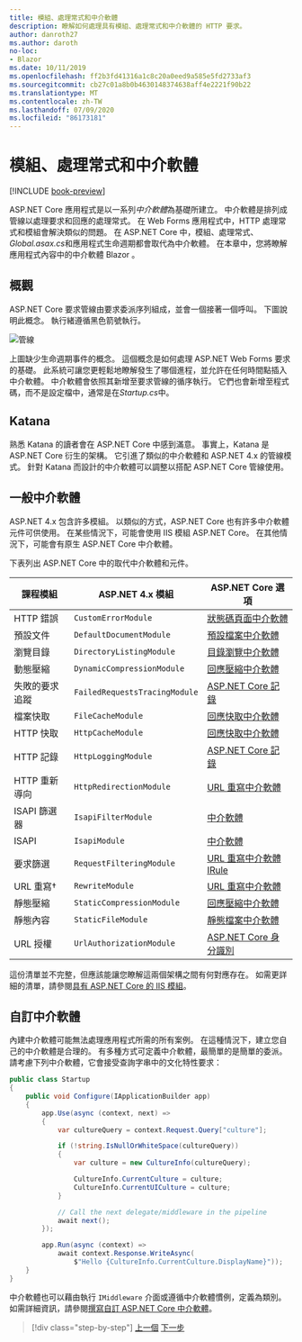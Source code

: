 ```yaml
---
title: 模組、處理常式和中介軟體
description: 瞭解如何處理具有模組、處理常式和中介軟體的 HTTP 要求。
author: danroth27
ms.author: daroth
no-loc:
- Blazor
ms.date: 10/11/2019
ms.openlocfilehash: ff2b3fd41316a1c8c20a0eed9a585e5fd2733af3
ms.sourcegitcommit: cb27c01a8b0b4630148374638aff4e2221f90b22
ms.translationtype: MT
ms.contentlocale: zh-TW
ms.lasthandoff: 07/09/2020
ms.locfileid: "86173181"
---
```

# <a name="modules-handlers-and-middleware"></a>模組、處理常式和中介軟體

[!INCLUDE [book-preview](../../../includes/book-preview.md)]

ASP.NET Core 應用程式是以一系列*中介軟體*為基礎所建立。 中介軟體是排列成管線以處理要求和回應的處理常式。 在 Web Forms 應用程式中，HTTP 處理常式和模組會解決類似的問題。 在 ASP.NET Core 中，模組、處理常式、 *Global.asax.cs*和應用程式生命週期都會取代為中介軟體。 在本章中，您將瞭解應用程式內容中的中介軟體 Blazor 。

## <a name="overview"></a>概觀

ASP.NET Core 要求管線由要求委派序列組成，並會一個接著一個呼叫。 下圖說明此概念。 執行緒遵循黑色箭號執行。

![管線](media/middleware/request-delegate-pipeline.png)

上圖缺少生命週期事件的概念。 這個概念是如何處理 ASP.NET Web Forms 要求的基礎。 此系統可讓您更輕鬆地瞭解發生了哪個進程，並允許在任何時間點插入中介軟體。 中介軟體會依照其新增至要求管線的循序執行。 它們也會新增至程式碼，而不是設定檔中，通常是在*Startup.cs*中。

## <a name="katana"></a>Katana

熟悉 Katana 的讀者會在 ASP.NET Core 中感到滿意。 事實上，Katana 是 ASP.NET Core 衍生的架構。 它引進了類似的中介軟體和 ASP.NET 4.x 的管線模式。 針對 Katana 而設計的中介軟體可以調整以搭配 ASP.NET Core 管線使用。

## <a name="common-middleware"></a>一般中介軟體

ASP.NET 4.x 包含許多模組。 以類似的方式，ASP.NET Core 也有許多中介軟體元件可供使用。 在某些情況下，可能會使用 IIS 模組 ASP.NET Core。 在其他情況下，可能會有原生 ASP.NET Core 中介軟體。

下表列出 ASP.NET Core 中的取代中介軟體和元件。

|課程模組                 |ASP.NET 4.x 模組           |ASP.NET Core 選項|
|-----------------------|-----------------------------|-------------------|
|HTTP 錯誤            |`CustomErrorModule`          |[狀態碼頁面中介軟體](/aspnet/core/fundamentals/error-handling#usestatuscodepages)|
|預設文件       |`DefaultDocumentModule`      |[預設檔案中介軟體](/aspnet/core/fundamentals/static-files#serve-a-default-document)|
|瀏覽目錄     |`DirectoryListingModule`     |[目錄瀏覽中介軟體](/aspnet/core/fundamentals/static-files#enable-directory-browsing)|
|動態壓縮    |`DynamicCompressionModule`   |[回應壓縮中介軟體](/aspnet/core/performance/response-compression)|
|失敗的要求追蹤|`FailedRequestsTracingModule`|[ASP.NET Core 記錄](/aspnet/core/fundamentals/logging/index#tracesource-provider)|
|檔案快取           |`FileCacheModule`            |[回應快取中介軟體](/aspnet/core/performance/caching/middleware)|
|HTTP 快取           |`HttpCacheModule`            |[回應快取中介軟體](/aspnet/core/performance/caching/middleware)|
|HTTP 記錄           |`HttpLoggingModule`          |[ASP.NET Core 記錄](/aspnet/core/fundamentals/logging/index)|
|HTTP 重新導向       |`HttpRedirectionModule`      |[URL 重寫中介軟體](/aspnet/core/fundamentals/url-rewriting)|
|ISAPI 篩選器          |`IsapiFilterModule`          |[中介軟體](/aspnet/core/fundamentals/middleware/index)|
|ISAPI                  |`IsapiModule`                |[中介軟體](/aspnet/core/fundamentals/middleware/index)|
|要求篩選      |`RequestFilteringModule`     |[URL 重寫中介軟體 IRule](/aspnet/core/fundamentals/url-rewriting#irule-based-rule)|
|URL 重寫&#8224;   |`RewriteModule`              |[URL 重寫中介軟體](/aspnet/core/fundamentals/url-rewriting)|
|靜態壓縮     |`StaticCompressionModule`    |[回應壓縮中介軟體](/aspnet/core/performance/response-compression)|
|靜態內容         |`StaticFileModule`           |[靜態檔案中介軟體](/aspnet/core/fundamentals/static-files)|
|URL 授權      |`UrlAuthorizationModule`     |[ASP.NET Core 身分識別](/aspnet/core/security/authentication/identity)|

這份清單並不完整，但應該能讓您瞭解這兩個架構之間有何對應存在。 如需更詳細的清單，請參閱[具有 ASP.NET Core 的 IIS 模組](/aspnet/core/host-and-deploy/iis/modules)。

## <a name="custom-middleware"></a>自訂中介軟體

內建中介軟體可能無法處理應用程式所需的所有案例。 在這種情況下，建立您自己的中介軟體是合理的。 有多種方式可定義中介軟體，最簡單的是簡單的委派。 請考慮下列中介軟體，它會接受查詢字串中的文化特性要求：

```csharp
public class Startup
{
    public void Configure(IApplicationBuilder app)
    {
        app.Use(async (context, next) =>
        {
            var cultureQuery = context.Request.Query["culture"];

            if (!string.IsNullOrWhiteSpace(cultureQuery))
            {
                var culture = new CultureInfo(cultureQuery);

                CultureInfo.CurrentCulture = culture;
                CultureInfo.CurrentUICulture = culture;
            }

            // Call the next delegate/middleware in the pipeline
            await next();
        });

        app.Run(async (context) =>
            await context.Response.WriteAsync(
                $"Hello {CultureInfo.CurrentCulture.DisplayName}"));
    }
}
```

中介軟體也可以藉由執行 `IMiddleware` 介面或遵循中介軟體慣例，定義為類別。 如需詳細資訊，請參閱[撰寫自訂 ASP.NET Core 中介軟體](/aspnet/core/fundamentals/middleware/write)。

>[!div class="step-by-step"]
>[上一個](data.md) 
>[下一步](config.md)
